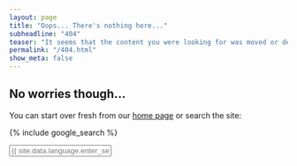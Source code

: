 ```yaml
---
layout: page
title: "Oops... There's nothing here..."
subheadline: "404"
teaser: "It seems that the content you were looking for was moved or deleted. <BR>Or maybe you tried to guess a URL?"
permalink: "/404.html"
show_meta: false
---
```


## No worries though...

You can start over fresh from our [home page](/) or search the site:

{% include google_search %}

<form style="padding-bottom: 200px;" onsubmit="google_search()" >
  <input type="text" id="google-search" placeholder="{{ site.data.language.enter_search_term }}">
</form>

